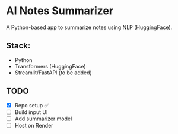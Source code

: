 # AI Notes Summarizer

A Python-based app to summarize notes using NLP (HuggingFace).

## Stack:
- Python
- Transformers (HuggingFace)
- Streamlit/FastAPI (to be added)

## TODO
- [x] Repo setup ✅
- [ ] Build input UI
- [ ] Add summarizer model
- [ ] Host on Render
